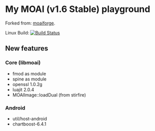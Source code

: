 # My MOAI (v1.6 Stable) playground

Forked from: [moaiforge](https://github.com/moaiforge/moai-sdk).

Linux Build: [![Build Status](https://api.travis-ci.org/btatarov/moai-sdk.svg?branch=postmorph)](https://travis-ci.org/btatarov/moai-sdk)

## New features

### Core (libmoai)
* fmod as module
* spine as module
* openssl 1.0.2g
* luajit 2.0.4
* MOAIImage::loadDual (from stirfire)

### Android
* util/host-android
* chartboost-6.4.1
